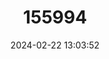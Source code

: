 ---
title: "155994"
category: "Emmericia patula"
draft: false
date: 2024-02-22 13:03:52
languages:
  French: ["Mercurie trompette"]
---